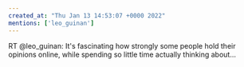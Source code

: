 ```yaml
---
created_at: "Thu Jan 13 14:53:07 +0000 2022"
mentions: ['leo_guinan']
---
```


RT @leo_guinan: It's fascinating how strongly some people hold their opinions online, while spending so little time actually thinking about…